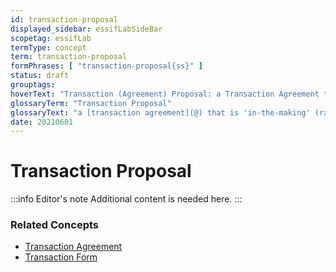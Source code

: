 ```yaml
---
id: transaction-proposal
displayed_sidebar: essifLabSideBar
scopetag: essifLab
termType: concept
term: transaction-proposal
formPhrases: [ "transaction-proposal{ss}" ]
status: draft
grouptags:
hoverText: "Transaction (Agreement) Proposal: a Transaction Agreement that is 'in-the-making' (ranging from an empty document to a document that would be a Transaction Agreement if it were signed by all Participants)."
glossaryTerm: "Transaction Proposal"
glossaryText: "a [transaction agreement](@) that is 'in-the-making' (ranging from an empty document to a document that would be a [transaction agreement](@) if it were signed by all [participant](@))."
date: 20210601
---
```


# Transaction Proposal

:::info Editor's note
Additional content is needed here.
:::

### Related Concepts

- [Transaction Agreement](@)
- [Transaction Form](@)